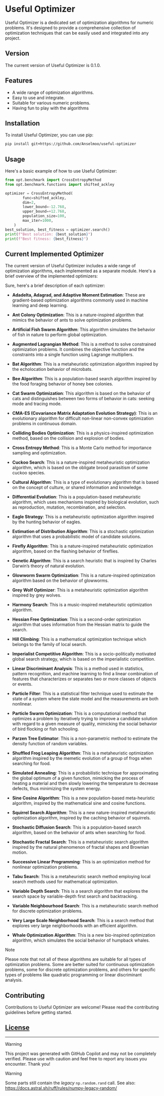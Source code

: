 # Useful Optimizer

Useful Optimizer is a dedicated set of optimization algorithms for numeric problems. It's designed to provide a comprehensive collection of optimization techniques that can be easily used and integrated into any project.

## Version

The current version of Useful Optimizer is 0.1.0.

## Features

- A wide range of optimization algorithms.
- Easy to use and integrate.
- Suitable for various numeric problems.
- Having fun to play with the algorithms

## Installation

To install Useful Optimizer, you can use pip:

```bash
pip install git+https://github.com/Anselmoo/useful-optimizer
```

## Usage

Here's a basic example of how to use Useful Optimizer:

```python
from opt.benchmark import CrossEntropyMethod
from opt.benchmark.functions import shifted_ackley

optimizer = CrossEntropyMethod(
        func=shifted_ackley,
        dim=2,
        lower_bound=-12.768,
        upper_bound=+12.768,
        population_size=100,
        max_iter=1000,
    )
best_solution, best_fitness = optimizer.search()
print(f"Best solution: {best_solution}")
print(f"Best fitness: {best_fitness}")
```

## Current Implemented Optimizer

The current version of Useful Optimizer includes a wide range of optimization algorithms, each implemented as a separate module. Here's a brief overview of the implemented optimizers:

Sure, here's a brief description of each optimizer:

- **Adadelta, Adagrad, and Adaptive Moment Estimation**: These are gradient-based optimization algorithms commonly used in machine learning and deep learning.

- **Ant Colony Optimization**: This is a nature-inspired algorithm that mimics the behavior of ants to solve optimization problems.

- **Artificial Fish Swarm Algorithm**: This algorithm simulates the behavior of fish in nature to perform global optimization.

- **Augmented Lagrangian Method**: This is a method to solve constrained optimization problems. It combines the objective function and the constraints into a single function using Lagrange multipliers.

- **Bat Algorithm**: This is a metaheuristic optimization algorithm inspired by the echolocation behavior of microbats.

- **Bee Algorithm**: This is a population-based search algorithm inspired by the food foraging behavior of honey bee colonies.

- **Cat Swarm Optimization**: This algorithm is based on the behavior of cats and distinguishes between two forms of behavior in cats: seeking mode and tracing mode.

- **CMA-ES (Covariance Matrix Adaptation Evolution Strategy)**: This is an evolutionary algorithm for difficult non-linear non-convex optimization problems in continuous domain.

- **Colliding Bodies Optimization**: This is a physics-inspired optimization method, based on the collision and explosion of bodies.

- **Cross Entropy Method**: This is a Monte Carlo method for importance sampling and optimization.

- **Cuckoo Search**: This is a nature-inspired metaheuristic optimization algorithm, which is based on the obligate brood parasitism of some cuckoo species.

- **Cultural Algorithm**: This is a type of evolutionary algorithm that is based on the concept of culture, or shared information and knowledge.

- **Differential Evolution**: This is a population-based metaheuristic algorithm, which uses mechanisms inspired by biological evolution, such as reproduction, mutation, recombination, and selection.

- **Eagle Strategy**: This is a metaheuristic optimization algorithm inspired by the hunting behavior of eagles.

- **Estimation of Distribution Algorithm**: This is a stochastic optimization algorithm that uses a probabilistic model of candidate solutions.

- **Firefly Algorithm**: This is a nature-inspired metaheuristic optimization algorithm, based on the flashing behavior of fireflies.

- **Genetic Algorithm**: This is a search heuristic that is inspired by Charles Darwin’s theory of natural evolution.

- **Glowworm Swarm Optimization**: This is a nature-inspired optimization algorithm based on the behavior of glowworms.

- **Grey Wolf Optimizer**: This is a metaheuristic optimization algorithm inspired by grey wolves.

- **Harmony Search**: This is a music-inspired metaheuristic optimization algorithm.

- **Hessian Free Optimization**: This is a second-order optimization algorithm that uses information from the Hessian matrix to guide the search.

- **Hill Climbing**: This is a mathematical optimization technique which belongs to the family of local search.

- **Imperialist Competitive Algorithm**: This is a socio-politically motivated global search strategy, which is based on the imperialistic competition.

- **Linear Discriminant Analysis**: This is a method used in statistics, pattern recognition, and machine learning to find a linear combination of features that characterizes or separates two or more classes of objects or events.

- **Particle Filter**: This is a statistical filter technique used to estimate the state of a system where the state model and the measurements are both nonlinear.

- **Particle Swarm Optimization**: This is a computational method that optimizes a problem by iteratively trying to improve a candidate solution with regard to a given measure of quality, mimicking the social behavior of bird flocking or fish schooling.

- **Parzen Tree Estimator**: This is a non-parametric method to estimate the density function of random variables.

- **Shuffled Frog Leaping Algorithm**: This is a metaheuristic optimization algorithm inspired by the memetic evolution of a group of frogs when searching for food.

- **Simulated Annealing**: This is a probabilistic technique for approximating the global optimum of a given function, mimicking the process of heating a material and then slowly lowering the temperature to decrease defects, thus minimizing the system energy.

- **Sine Cosine Algorithm**: This is a new population-based meta-heuristic algorithm, inspired by the mathematical sine and cosine functions.

- **Squirrel Search Algorithm**: This is a new nature-inspired metaheuristic optimization algorithm, inspired by the caching behavior of squirrels.

- **Stochastic Diffusion Search**: This is a population-based search algorithm, based on the behavior of ants when searching for food.

- **Stochastic Fractal Search**: This is a metaheuristic search algorithm inspired by the natural phenomenon of fractal shapes and Brownian motion.

- **Successive Linear Programming**: This is an optimization method for nonlinear optimization problems.

- **Tabu Search**: This is a metaheuristic search method employing local search methods used for mathematical optimization.

- **Variable Depth Search**: This is a search algorithm that explores the search space by variable-depth first search and backtracking.

- **Variable Neighbourhood Search**: This is a metaheuristic search method for discrete optimization problems.

- **Very Large Scale Neighborhood Search**: This is a search method that explores very large neighborhoods with an efficient algorithm.

- **Whale Optimization Algorithm**: This is a new bio-inspired optimization algorithm, which simulates the social behavior of humpback whales.

> [!NOTE]
> Please note that not all of these algorithms are suitable for all types of optimization problems. Some are better suited for continuous optimization problems, some for discrete optimization problems, and others for specific types of problems like quadratic programming or linear discriminant analysis.

## Contributing

Contributions to Useful Optimizer are welcome! Please read the contributing guidelines before getting started.

## [License](LICENSE)

---

> [!WARNING]
> This project was generated with GitHub Copilot and may not be completely verified. Please use with caution and feel free to report any issues you encounter. Thank you!

> [!WARNING]
> Some parts still contain the _legacy_ `np.random.rand` call. See also: https://docs.astral.sh/ruff/rules/numpy-legacy-random/
